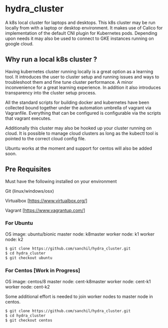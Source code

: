 # hydra_cluster

A k8s local cluster for laptops and desktops. This k8s cluster may be run locally from with a laptop or desktop environment. 
It makes use of Calico for implementation of the default CNI plugin for Kubernetes pods. Depending upon needs it may also be used
to connect to GKE instances running on google cloud.

## Why run a local k8s cluster ?

Having kubernetes cluster running locally is a great option as a learning tool. It introduces the user to cluster setup and 
running issues and ways to troubleshoot them and fine tune cluster performance. A minor inconvenience for a great learning experience. 
In addition it also introduces transparency into the cluster setup process.

All the standard scripts for building docker and kubernetes have been collected bound together under the automation umbrella of vagrant via Vagranfile.
Everything that can be configured is configurable via the scripts that vagrant executes.

Additionally this cluster may also be hooked up your cluster running on cloud. It is possible to manage cloud clusters as long as the 
kubectl tool is pointed to the correct cloud config file.

Ubuntu works at the moment and support for centos will also be added soon.

## Pre Requisites

Must have the following installed on your environment

Git (linux/windows/osx)

Virtualbox [https://www.virtualbox.org/]

Vagrant [https://www.vagrantup.com/]


### For Ubuntu

OS image: ubuntu/bionic
master node: k8master
worker node: k1
worker node: k2

```sh
$ git clone https://github.com/sanchil/hydra_cluster.git
$ cd hydra_cluster
$ git checkout ubuntu
```


### For Centos [Work in Progress]

OS image: centos/8
master node: cent-k8master
worker node: cent-k1
worker node: cent-k2

Some additional effort is needed to join worker nodes to master node in centos.

```sh
$ git clone https://github.com/sanchil/hydra_cluster.git
$ cd hydra_cluster
$ git checkout centos
```

